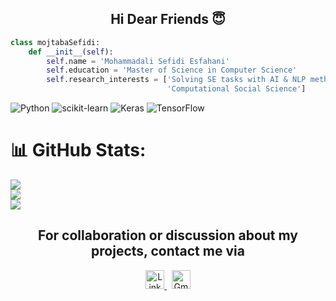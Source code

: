 <h2 align="center">Hi Dear Friends 😇</h2> 

```Python
class mojtabaSefidi:
    def __init__(self):
        self.name = 'Mohammadali Sefidi Esfahani'
        self.education = 'Master of Science in Computer Science'
        self.research_interests = ['Solving SE tasks with AI & NLP methodologies',
                                   'Computational Social Science']
```

![Python](https://img.shields.io/badge/python-3670A0?style=for-the-badge&logo=python&logoColor=ffdd54) ![scikit-learn](https://img.shields.io/badge/scikit--learn-%23F7931E.svg?style=for-the-badge&logo=scikit-learn&logoColor=white) ![Keras](https://img.shields.io/badge/Keras-%23D00000.svg?style=for-the-badge&logo=Keras&logoColor=white) ![TensorFlow](https://img.shields.io/badge/TensorFlow-%23FF6F00.svg?style=for-the-badge&logo=TensorFlow&logoColor=white)
# 📊 GitHub Stats:
![](https://github-readme-stats.vercel.app/api?username=mojtabaSefidi&theme=chartreuse-dark&hide_border=false&include_all_commits=false&count_private=false)<br/>
![](https://github-readme-streak-stats.herokuapp.com/?user=mojtabaSefidi&theme=chartreuse-dark&hide_border=false)<br/>
![](https://github-readme-stats.vercel.app/api/top-langs/?username=mojtabaSefidi&theme=chartreuse-dark&hide_border=false&include_all_commits=false&count_private=false&layout=compact)


<h2 align="center">For collaboration or discussion about my projects, contact me via</h2>

<p align="center">
  <a href="https://linkedin.com/in/mohammadali-esfahani/" target="_blank">
    <img src="https://raw.githubusercontent.com/danielcranney/readme-generator/main/public/icons/socials/linkedin.svg"
         alt="LinkedIn" height="30" width="30" />
  </a>&nbsp;
  <a href="mailto:mohammadali.sefidi@gmail.com">
    <img src="https://upload.wikimedia.org/wikipedia/commons/4/4e/Gmail_Icon.png"
         alt="Gmail" height="30" width="30" />
  </a>
</p>
